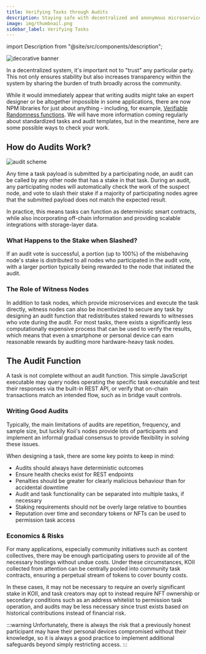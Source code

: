 ```yaml
---
title: Verifying Tasks through Audits
description: Staying safe with decentralized and anonymous microservice providers.
image: img/thumbnail.png
sidebar_label: Verifying Tasks
---
```


import Description from "@site/src/components/description";

![decorative banner](/img/concepts/tasks/securing-tasks.svg)

<Description
  text="Staying safe with decentralized and anonymous microservice providers."
/>

In a decentralized system, it's important not to "trust" any particular party. This not only ensures stability but also increases transparency within the system by sharing the burden of truth broadly across the community.

While it would immediately appear that writing audits might take an expert designer or be altogether impossible in some applications, there are now NPM libraries for just about anything - including, for example, [Verifiable Randomness functions](https://github.com/idena-network/vrf-js). We will have more information coming regularly about standardized tasks and audit templates, but in the meantime, here are some possible ways to check your work.

## How do Audits Work?

![audit scheme](/img/concepts/tasks/audit-scheme.png)

Any time a task payload is submitted by a participating node, an audit can be called by any other node that has a stake in that task. During an audit, any participating nodes will automatically check the work of the suspect node, and vote to slash their stake if a majority of participating nodes agree that the submitted payload does not match the expected result.

In practice, this means tasks can function as deterministic smart contracts, while also incorporating off-chain information and providing scalable integrations with storage-layer data.

### What Happens to the Stake when Slashed?

If an audit vote is successful, a portion (up to 100%) of the misbehaving node's stake is distributed to all nodes who participated in the audit vote, with a larger portion typically being rewarded to the node that initiated the audit.

### The Role of Witness Nodes

In addition to task nodes, which provide microservices and execute the task directly, witness nodes can also be incentivized to secure any task by designing an audit function that redistributes staked rewards to witnesses who vote during the audit. For most tasks, there exists a significantly less computationally expensive process that can be used to verify the results, which means that even a smartphone or personal device can earn reasonable rewards by auditing more hardware-heavy task nodes.

## The Audit Function

A task is not complete without an audit function. This simple JavaScript executable may query nodes operating the specific task executable and test their responses via the built-in REST API, or verify that on-chain transactions match an intended flow, such as in bridge vault controls.

### Writing Good Audits

Typically, the main limitations of audits are repetition, frequency, and sample size, but luckily Koii's nodes provide lots of participants and implement an informal gradual consensus to provide flexibility in solving these issues.

When designing a task, there are some key points to keep in mind:

- Audits should always have deterministic outcomes
- Ensure health checks exist for REST endpoints
- Penalties should be greater for clearly malicious behaviour than for accidental downtime
- Audit and task functionality can be separated into multiple tasks, if necessary
- Staking requirements should not be overly large relative to bounties
- Reputation over time and secondary tokens or NFTs can be used to permission task access

### Economics & Risks

For many applications, especially community initiatives such as content collectives, there may be enough participating users to provide all of the necessary hostings without undue costs. Under these circumstances, KOII collected from attention can be centrally pooled into community task contracts, ensuring a perpetual stream of tokens to cover bounty costs.

In these cases, it may not be necessary to require an overly significant stake in KOII, and task creators may opt to instead require NFT ownership or secondary conditions such as an address whitelist to permission task operation, and audits may be less necessary since trust exists based on historical contributions instead of financial risk.

:::warning
Unfortunately, there is always the risk that a previously honest participant may have their personal devices compromised without their knowledge, so it is always a good practice to implement additional safeguards beyond simply restricting access.
:::
